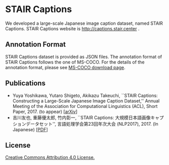 # STAIR Captions
We developed a large-scale Japanese image caption dataset, named STAIR Captions.
STAIR Captions website is http://captions.stair.center .

## Annotation Format
STAIR Captions dataset is provided as JSON files.
The annotation format of STAIR Captions follows the one of MS-COCO.
For the details of the annotation format, please see [MS-COCO download page](http://mscoco.org/dataset/#download).

## Publications
- Yuya Yoshikawa, Yutaro Shigeto, Akikazu Takeuchi, ``STAIR Captions: Constructing a Large-Scale Japanese Image Caption Dataset,'' Annual Meeting of the Association for Computational Linguistics (ACL), Short Paper, 2017. (to appear) [[arXiv](https://arxiv.org/abs/1705.00823)] 
- 吉川友也, 重藤優太郎, 竹内彰一, ``STAIR Captions: 大規模日本語画像キャプションデータセット'', 言語処理学会第23回年次大会 (NLP2017), 2017. (In Japanese)  [<a href="paper/nlp2017-stair-captions.pdf" target="_blank">PDF</a>] 

## License
[Creative Commons Attribution 4.0 License.](https://creativecommons.org/licenses/by/4.0/legalcode)
